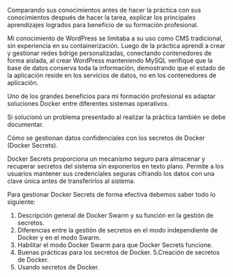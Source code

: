  Comparando sus conocimientos antes de hacer la práctica con sus conocimientos después de hacer la tarea, explicar los principales aprendizajes logrados para beneficio de su formación profesional.  

Mi conocimiento de WordPress se limitaba a su uso como CMS tradicional, sin experiencia en su containerización.
Luego de la práctica aprendí a crear y gestionar redes bdrige personalizadas, conectando contenedores de forma aislada, al crear WordPress manteniendo MySQL verifiqué que la base de datos conserva toda la información, demostrando que el estado de la aplicación reside en los servicios de datos, no en los contenedores de aplicación.

Uno de los grandes beneficios para mi formación profesional es adaptar soluciones Docker entre diferentes sistemas operativos.

Si solucionó un problema presentado al realizar la práctica también se debe documentar.

Cómo se gestionan datos confidenciales con los secretos de Docker (Docker Secrets).

Docker Secrets proporciona un mecanismo seguro para almacenar y recuperar secretos del sistema sin exponerlos en texto plano. Permite a los usuarios mantener sus credenciales seguras cifrando los datos con una clave única antes de transferirlos al sistema.

Para gestionar Docker Secrets de forma efectiva debemos saber todo lo siguiente:

1. Descripción general de Docker Swarm y su función en la gestión de secretos.
2. Diferencias entre la gestión de secretos en el modo independiente de Docker y en el modo Swarm.
3. Habilitar el modo Docker Swarm para que Docker Secrets funcione.
4. Buenas prácticas para los secretos de Docker.
5.Creación de secretos de Docker.
6. Usando secretos de Docker.
